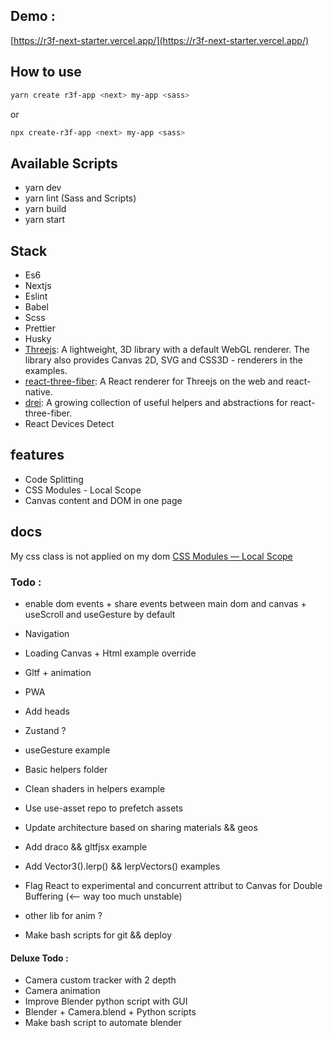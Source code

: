 ## Demo :

[https://r3f-next-starter.vercel.app/](https://r3f-next-starter.vercel.app/)

## How to use

```bash
yarn create r3f-app <next> my-app <sass>
```

or

```bash
npx create-r3f-app <next> my-app <sass>
```

## Available Scripts

- yarn dev
- yarn lint (Sass and Scripts)
- yarn build
- yarn start

## Stack

- Es6
- Nextjs
- Eslint
- Babel
- Scss
- Prettier
- Husky
- [Threejs](https://github.com/mrdoob/three.js/): A lightweight, 3D library with a default WebGL renderer. The library also provides Canvas 2D, SVG and CSS3D - renderers in the examples.
- [react-three-fiber](https://github.com/pmndrs/react-three-fiber): A React renderer for Threejs on the web and react-native.
- [drei](https://github.com/pmndrs/drei): A growing collection of useful helpers and abstractions for react-three-fiber.
- React Devices Detect

## features

- Code Splitting
- CSS Modules - Local Scope
- Canvas content and DOM in one page

## docs

My css class is not applied on my dom [CSS Modules — Local Scope](https://github.com/css-modules/css-modules/blob/master/docs/local-scope.md#css-modules--local-scope)

### Todo :

- enable dom events + share events between main dom and canvas + useScroll and useGesture by default
- Navigation
- Loading Canvas + Html example override
- Gltf + animation
- PWA
- Add heads
- Zustand ?
- useGesture example
- Basic helpers folder
- Clean shaders in helpers example
- Use use-asset repo to prefetch assets
- Update architecture based on sharing materials && geos
- Add draco && gltfjsx example
- Add Vector3().lerp() && lerpVectors() examples

- Flag React to experimental and concurrent attribut to Canvas for Double Buffering (<-- way too much unstable)
- other lib for anim ?
- Make bash scripts for git && deploy

#### Deluxe Todo :

- Camera custom tracker with 2 depth
- Camera animation
- Improve Blender python script with GUI
- Blender + Camera.blend + Python scripts
- Make bash script to automate blender
